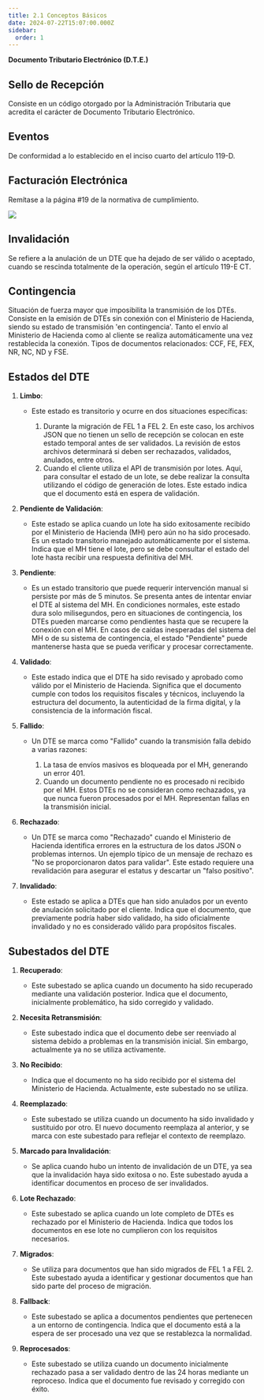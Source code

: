 ```yaml
---
title: 2.1 Conceptos Básicos
date: 2024-07-22T15:07:00.000Z
sidebar:
  order: 1
---
```

**Documento Tributario Electrónico (D.T.E.)**

## **Sello de Recepción**

Consiste en un código otorgado por la Administración Tributaria que acredita el carácter de Documento Tributario Electrónico.

## **Eventos**

De conformidad a lo establecido en el inciso cuarto del artículo 119-D.

## **Facturación Electrónica**

Remítase a la página #19 de la normativa de cumplimiento.

![](/images/uploads/whatsapp-image-2024-09-09-at-11.58.05-pm.jpeg)

## **Invalidación**

Se refiere a la anulación de un DTE que ha dejado de ser válido o aceptado, cuando se rescinda totalmente de la operación, según el artículo 119-E CT.

## Contingencia

Situación de fuerza mayor que imposibilita la transmisión de los DTEs. Consiste en la emisión de DTEs sin conexión con el Ministerio de Hacienda, siendo su estado de transmisión 'en contingencia'. Tanto el envío al Ministerio de Hacienda como al cliente se realiza automáticamente una vez restablecida la conexión. Tipos de documentos relacionados: CCF, FE, FEX, NR, NC, ND y FSE.

## Estados del DTE

1. **Limbo**:

   * Este estado es transitorio y ocurre en dos situaciones específicas:

     1. Durante la migración de FEL 1 a FEL 2. En este caso, los archivos JSON que no tienen un sello de recepción se colocan en este estado temporal antes de ser validados. La revisión de estos archivos determinará si deben ser rechazados, validados, anulados, entre otros.
     2. Cuando el cliente utiliza el API de transmisión por lotes. Aquí, para consultar el estado de un lote, se debe realizar la consulta utilizando el código de generación de lotes. Este estado indica que el documento está en espera de validación.
2. **Pendiente de Validación**:

   * Este estado se aplica cuando un lote ha sido exitosamente recibido por el Ministerio de Hacienda (MH) pero aún no ha sido procesado. Es un estado transitorio manejado automáticamente por el sistema. Indica que el MH tiene el lote, pero se debe consultar el estado del lote hasta recibir una respuesta definitiva del MH.
3. **Pendiente**:

   * Es un estado transitorio que puede requerir intervención manual si persiste por más de 5 minutos. Se presenta antes de intentar enviar el DTE al sistema del MH. En condiciones normales, este estado dura solo milisegundos, pero en situaciones de contingencia, los DTEs pueden marcarse como pendientes hasta que se recupere la conexión con el MH. En casos de caídas inesperadas del sistema del MH o de su sistema de contingencia, el estado "Pendiente" puede mantenerse hasta que se pueda verificar y procesar correctamente.
4. **Validado**:

   * Este estado indica que el DTE ha sido revisado y aprobado como válido por el Ministerio de Hacienda. Significa que el documento cumple con todos los requisitos fiscales y técnicos, incluyendo la estructura del documento, la autenticidad de la firma digital, y la consistencia de la información fiscal.
5. **Fallido**:

   * Un DTE se marca como "Fallido" cuando la transmisión falla debido a varias razones:

     1. La tasa de envíos masivos es bloqueada por el MH, generando un error 401.
     2. Cuando un documento pendiente no es procesado ni recibido por el MH.
        Estos DTEs no se consideran como rechazados, ya que nunca fueron procesados por el MH. Representan fallas en la transmisión inicial.
6. **Rechazado**:

   * Un DTE se marca como "Rechazado" cuando el Ministerio de Hacienda identifica errores en la estructura de los datos JSON o problemas internos. Un ejemplo típico de un mensaje de rechazo es "No se proporcionaron datos para validar". Este estado requiere una revalidación para asegurar el estatus y descartar un "falso positivo".
7. **Invalidado**:

   * Este estado se aplica a DTEs que han sido anulados por un evento de anulación solicitado por el cliente. Indica que el documento, que previamente podría haber sido validado, ha sido oficialmente invalidado y no es considerado válido para propósitos fiscales.

## Subestados del DTE

1. **Recuperado**:

   * Este subestado se aplica cuando un documento ha sido recuperado mediante una validación posterior. Indica que el documento, inicialmente problemático, ha sido corregido y validado.
2. **Necesita Retransmisión**:

   * Este subestado indica que el documento debe ser reenviado al sistema debido a problemas en la transmisión inicial. Sin embargo, actualmente ya no se utiliza activamente.
3. **No Recibido**:

   * Indica que el documento no ha sido recibido por el sistema del Ministerio de Hacienda. Actualmente, este subestado no se utiliza.
4. **Reemplazado**:

   * Este subestado se utiliza cuando un documento ha sido invalidado y sustituido por otro. El nuevo documento reemplaza al anterior, y se marca con este subestado para reflejar el contexto de reemplazo.
5. **Marcado para Invalidación**:

   * Se aplica cuando hubo un intento de invalidación de un DTE, ya sea que la invalidación haya sido exitosa o no. Este subestado ayuda a identificar documentos en proceso de ser invalidados.
6. **Lote Rechazado**:

   * Este subestado se aplica cuando un lote completo de DTEs es rechazado por el Ministerio de Hacienda. Indica que todos los documentos en ese lote no cumplieron con los requisitos necesarios.
7. **Migrados**:

   * Se utiliza para documentos que han sido migrados de FEL 1 a FEL 2. Este subestado ayuda a identificar y gestionar documentos que han sido parte del proceso de migración.
8. **Fallback**:

   * Este subestado se aplica a documentos pendientes que pertenecen a un entorno de contingencia. Indica que el documento está a la espera de ser procesado una vez que se restablezca la normalidad.
9. **Reprocesados**:

   * Este subestado se utiliza cuando un documento inicialmente rechazado pasa a ser validado dentro de las 24 horas mediante un reproceso. Indica que el documento fue revisado y corregido con éxito.
